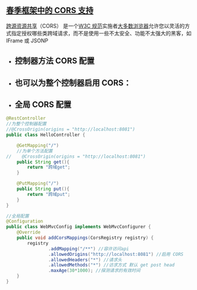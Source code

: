 ## [春季框架中的 CORS 支持](https://spring.io/blog/2015/06/08/cors-support-in-spring-framework)

[跨源资源共享](https://spring.io/understanding/CORS)（CORS） 是一个[W3C 规范](https://www.w3.org/TR/cors/)实施者[大多数浏览器](https://caniuse.com/#feat=cors)允许您以灵活的方式指定授权哪些类跨域请求，而不是使用一些不太安全、功能不太强大的黑客，如 IFrame 或 JSONP

- ## 控制器方法 CORS 配置

- ## 也可以为整个控制器启用 CORS：

- ## 全局 CORS 配置

```java
@RestController
//为整个控制器配置
//@CrossOrigin(origins = "http://localhost:8081")
public class HelloController {

    @GetMapping("/")
    //为单个方法配置
//    @CrossOrigin(origins = "http://localhost:8081")
    public String get(){
        return "跨域get";
    }

    @PutMapping("/")
    public String put(){
        return "跨域put";
    }
}
```

```java
//全局配置
@Configuration
public class WebMvcConfig implements WebMvcConfigurer {
    @Override
    public void addCorsMappings(CorsRegistry registry) {
        registry
                .addMapping("/**") //容许访问api
                .allowedOrigins("http://localhost:8081") //启用 CORS
                .allowedHeaders("*") //请求头
                .allowedMethods("*") //访求方式 默认 get post head
                .maxAge(30*1000); //探测请求的有效时间
    }
}
```

  